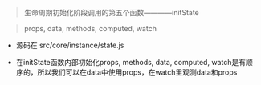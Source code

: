 > 生命周期初始化阶段调用的第五个函数————initState

> props, data, methods, computed, watch

- 源码在 src/core/instance/state.js

- 在initState函数内部初始化props, methods,  data, computed, watch是有顺序的，所以我们可以在data中使用props，在watch里观测data和props

